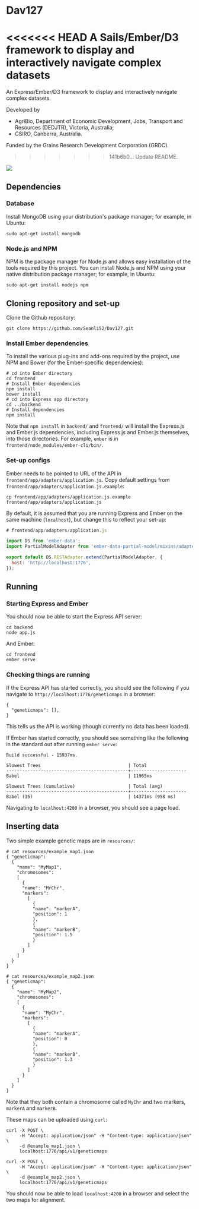 # Dav127
<<<<<<< HEAD
A Sails/Ember/D3 framework to display and interactively navigate complex datasets
=======
An Express/Ember/D3 framework to display and interactively navigate complex datasets.

Developed by
- AgriBio, Department of Economic Development, Jobs, Transport and Resources (DEDJTR), Victoria,
  Australia;
- CSIRO, Canberra, Australia.

Funded by the Grains Research Development Corporation (GRDC).
>>>>>>> 141b6b0... Update README.

<img
src="https://cloud.githubusercontent.com/assets/20571319/19416034/f1ee92b8-93d0-11e6-94a8-c18018ba40dc.png" align="center">

## Dependencies

### Database

Install MongoDB using your distribution's package manager; for example, in Ubuntu:
```
sudo apt-get install mongodb
```

### Node.js and NPM

NPM is the package manager for Node.js and allows easy installation of the tools required by this
project. You can install Node.js and NPM using your native distribution package manager; for example, in
Ubuntu:

```
sudo apt-get install nodejs npm
```

## Cloning repository and set-up

Clone the Github repository:

```
git clone https://github.com/Seanli52/Dav127.git
```

### Install Ember dependencies

To install the various plug-ins and add-ons required by the project, use NPM and Bower (for the
Ember-specific dependencies):

```
# cd into Ember directory
cd frontend
# Install Ember dependencies
npm install
bower install
# cd into Express app directory
cd ../backend
# Install dependencies
npm install
```

Note that `npm install` in `backend/` and `frontend/` will install the Express.js and
Ember.js dependencies, including Express.js and Ember.js themselves, into those directories. For
example, `ember` is in `frontend/node_modules/ember-cli/bin/`.

### Set-up configs

Ember needs to be pointed to URL of the API in `frontend/app/adapters/application.js`. Copy default settings from `frontend/app/adapters/application.js.example`:

```
cp frontend/app/adapters/application.js.example frontend/app/adapters/application.js
```
By default, it is assumed that you are running Express and Ember on the same machine (`localhost`), but change this to reflect your set-up:

```javascript
# frontend/app/adapters/application.js

import DS from 'ember-data';
import PartialModelAdapter from 'ember-data-partial-model/mixins/adapter';

export default DS.RESTAdapter.extend(PartialModelAdapter, {
  host: 'http://localhost:1776',
});
```
## Running

### Starting Express and Ember

You should now be able to start the Express API server:

```
cd backend
node app.js
```

And Ember:

```
cd frontend
ember serve
```

### Checking things are running

If the Express API has started correctly, you should see the following if you navigate to `http://localhost:1776/geneticmaps` in a browser:

```
{
  "geneticmaps": [],
}
```
This tells us the API is working (though currently no data has been loaded).

If Ember has started correctly, you should see something like the following in the standard out after running `ember serve`:

```
Build successful - 15937ms.

Slowest Trees                                 | Total
----------------------------------------------+---------------------
Babel                                         | 11965ms

Slowest Trees (cumulative)                    | Total (avg)
----------------------------------------------+---------------------
Babel (15)                                    | 14371ms (958 ms)
```
Navigating to `localhost:4200` in a browser, you should see a page load.

## Inserting data

Two simple example genetic maps are in `resources/`:

```
# cat resources/example_map1.json
{ "geneticmap":
  {
    "name": "MyMap1",
    "chromosomes":
    [
      {
      "name": "MrChr",
      "markers":
        [
          {
          "name": "markerA",
          "position": 1
          },
          {
          "name": "markerB",
          "position": 1.5
          }
        ]
      }
    ]
  }
}

# cat resources/example_map2.json
{ "geneticmap":
  {
    "name": "MyMap2",
    "chromosomes":
    [
      {
      "name": "MyChr",
      "markers":
        [
          {
          "name": "markerA",
          "position": 0
          },
          {
          "name": "markerB",
          "position": 1.3
          }
        ]
      }
    ]
  }
}
```
Note that they both contain a chromosome called `MyChr` and two markers, `markerA` and `markerB`.

These maps can be uploaded using `curl`:

```
curl -X POST \
     -H "Accept: application/json" -H "Content-type: application/json" \
     -d @example_map1.json \
     localhost:1776/api/v1/geneticmaps

curl -X POST \
     -H "Accept: application/json" -H "Content-type: application/json" \
     -d @example_map2.json \
     localhost:1776/api/v1/geneticmaps

```

You should now be able to load `localhost:4200` in a browser and select the two maps for alignment.
